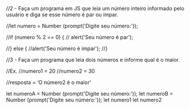 //2 - Faça um programa em JS que leia um número inteiro informado pelo usuário e diga se esse número é par ou ímpar.

//let numero = Number (prompt('Digite seu número:')); 

//if (numero % 2 == 0) {
   // alert('Seu número é par');

//} else {
    //alert('Seu número é impar');
//}

//3 - Faça um programa que leia dois números e informe qual é o maior.

//Ex. 
//numero1 = 20
//numero2 = 30

//resposta = ‘O número2 é o maior’ 
    
let numeroA = Number (prompt('Digite seu número:'));
let numeroB = Number (prompt('Digite seu número:'));
 let numero1 
 let numero2  
